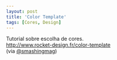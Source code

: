 ```yaml
---
layout: post
title: 'Color Template'
tags: [Cores, Design]
---
```


Tutorial sobre escolha de cores.<br>
<http://www.rocket-design.fr/color-template><br>
(via [@smashingmag](https://twitter.com/smashingmag/status/413617786208792576))
